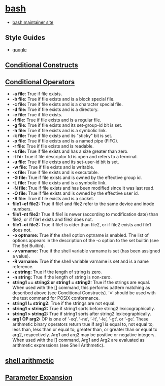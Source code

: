 # [bash](https://www.gnu.org/software/bash/manual/bash.html)

- [bash maintainer site](https://tiswww.case.edu/php/chet/bash/bashtop.html)

## Style Guides

- [google](https://google.github.io/styleguide/shellguide.html)

## [Conditional Constructs](https://www.gnu.org/software/bash/manual/bash.html#Conditional-Constructs)

## [Conditional Operators](https://www.gnu.org/software/bash/manual/bash.html#Bash-Conditional-Expressions)

- **-a file**: True if file exists.
- **-b file:** True if file exists and is a block special file.
- **-c file:** True if file exists and is a character special file.
- **-d file:** True if file exists and is a directory.
- **-e file:** True if file exists.
- **-f file:** True if file exists and is a regular file.
- **-g file:** True if file exists and its set-group-id bit is set.
- **-h file:** True if file exists and is a symbolic link.
- **-k file:** True if file exists and its "sticky" bit is set.
- **-p file:** True if file exists and is a named pipe (FIFO).
- **-r file:** True if file exists and is readable.
- **-s file:** True if file exists and has a size greater than zero.
- **-t fd:** True if file descriptor fd is open and refers to a terminal.
- **-u file:** True if file exists and its set-user-id bit is set.
- **-w file:** True if file exists and is writable.
- **-x file:** True if file exists and is executable.
- **-G file:** True if file exists and is owned by the effective group id.
- **-L file:** True if file exists and is a symbolic link.
- **-N file:** True if file exists and has been modified since it was last read.
- **-O file:** True if file exists and is owned by the effective user id.
- **-S file:** True if file exists and is a socket.
- **file1 -ef file2:** True if file1 and file2 refer to the same device and inode numbers.
- **file1 -nt file2:** True if file1 is newer (according to modification date) than file2, or if file1 exists and file2 does not.
- **file1 -ot file2:** True if file1 is older than file2, or if file2 exists and file1 does not.
- **-o optname:** True if the shell option optname is enabled. The list of options appears in the description of the -o option to the set builtin (see The Set Builtin).
- **-v varname:** True if the shell variable varname is set (has been assigned a value).
- **-R varname:** True if the shell variable varname is set and is a name reference.
- **-z string:** True if the length of string is zero.
- **-n string:** True if the length of string is non-zero.
- **string1 == string2 or string1 = string2:** True if the strings are equal. When used with the [[ command, this performs pattern matching as described above (see Conditional Constructs). ‘=’ should be used with the test command for POSIX conformance.
- **string1 != string2**: True if the strings are not equal.
- **string1 < string2:** True if string1 sorts before string2 lexicographically.
- **string1 > string2:** True if string1 sorts after string2 lexicographically.
- **arg1 OP arg2:** OP is one of ‘-eq’, ‘-ne’, ‘-lt’, ‘-le’, ‘-gt’, or ‘-ge’. These arithmetic binary operators return true if arg1 is equal to, not equal to, less than, less than or equal to, greater than, or greater than or equal to arg2, respectively. Arg1 and arg2 may be positive or negative integers. When used with the [[ command, Arg1 and Arg2 are evaluated as arithmetic expressions (see Shell Arithmetic).

## [shell arithmetic](https://www.gnu.org/software/bash/manual/bash.html#Shell-Arithmetic)

## [Parameter Expansion](https://www.gnu.org/software/bash/manual/bash.html#Conditional-Constructs)